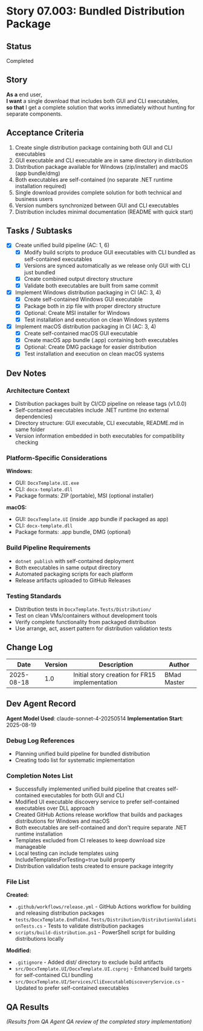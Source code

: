 # Story 07.003: Bundled Distribution Package

## Status
Completed

## Story
**As a** end user,  
**I want** a single download that includes both GUI and CLI executables,  
**so that** I get a complete solution that works immediately without hunting for separate components.

## Acceptance Criteria
1. Create single distribution package containing both GUI and CLI executables
2. GUI executable and CLI executable are in same directory in distribution
3. Distribution package available for Windows (zip/installer) and macOS (app bundle/dmg)
4. Both executables are self-contained (no separate .NET runtime installation required)
5. Single download provides complete solution for both technical and business users
6. Version numbers synchronized between GUI and CLI executables
7. Distribution includes minimal documentation (README with quick start)

## Tasks / Subtasks
- [x] Create unified build pipeline (AC: 1, 6)
  - [x] Modify build scripts to produce GUI executables with CLI bundled as self-contained executables
  - [x] Versions are synced automatically as we release only GUI with CLI just bundled
  - [x] Create combined output directory structure
  - [x] Validate both executables are built from same commit
- [x] Implement Windows distribution packaging in CI (AC: 3, 4)
  - [x] Create self-contained Windows GUI executable
  - [x] Package both in zip file with proper directory structure
  - [x] Optional: Create MSI installer for Windows
  - [x] Test installation and execution on clean Windows systems
- [x] Implement macOS distribution packaging in CI (AC: 3, 4)
  - [x] Create self-contained macOS GUI executable
  - [x] Create macOS app bundle (.app) containing both executables
  - [x] Optional: Create DMG package for easier distribution
  - [x] Test installation and execution on clean macOS systems

## Dev Notes
### Architecture Context
- Distribution packages built by CI/CD pipeline on release tags (v1.0.0)
- Self-contained executables include .NET runtime (no external dependencies)
- Directory structure: GUI executable, CLI executable, README.md in same folder
- Version information embedded in both executables for compatibility checking

### Platform-Specific Considerations
**Windows:**
- GUI: `DocxTemplate.UI.exe`
- CLI: `docx-template.dll` 
- Package formats: ZIP (portable), MSI (optional installer)

**macOS:**
- GUI: `DocxTemplate.UI` (inside .app bundle if packaged as app)
- CLI: `docx-template.dll`
- Package formats: .app bundle, DMG (optional)

### Build Pipeline Requirements
- `dotnet publish` with self-contained deployment
- Both executables in same output directory
- Automated packaging scripts for each platform
- Release artifacts uploaded to GitHub Releases

### Testing Standards
- Distribution tests in `DocxTemplate.Tests/Distribution/` 
- Test on clean VMs/containers without development tools
- Verify complete functionality from packaged distribution
- Use arrange, act, assert pattern for distribution validation tests

## Change Log
| Date | Version | Description | Author |
|------|---------|-------------|--------|
| 2025-08-18 | 1.0 | Initial story creation for FR15 implementation | BMad Master |

## Dev Agent Record
**Agent Model Used**: claude-sonnet-4-20250514
**Implementation Start**: 2025-08-19

### Debug Log References
- Planning unified build pipeline for bundled distribution
- Creating todo list for systematic implementation

### Completion Notes List
- Successfully implemented unified build pipeline that creates self-contained executables for both GUI and CLI
- Modified UI executable discovery service to prefer self-contained executables over DLL approach  
- Created GitHub Actions release workflow that builds and packages distributions for Windows and macOS
- Both executables are self-contained and don't require separate .NET runtime installation
- Templates excluded from CI releases to keep download size manageable
- Local testing can include templates using IncludeTemplatesForTesting=true build property
- Distribution validation tests created to ensure package integrity

### File List
**Created:**
- `.github/workflows/release.yml` - GitHub Actions workflow for building and releasing distribution packages
- `tests/DocxTemplate.EndToEnd.Tests/Distribution/DistributionValidationTests.cs` - Tests to validate distribution packages
- `scripts/build-distribution.ps1` - PowerShell script for building distributions locally

**Modified:**
- `.gitignore` - Added dist/ directory to exclude build artifacts
- `src/DocxTemplate.UI/DocxTemplate.UI.csproj` - Enhanced build targets for self-contained CLI bundling
- `src/DocxTemplate.UI/Services/CliExecutableDiscoveryService.cs` - Updated to prefer self-contained executables

## QA Results  
_(Results from QA Agent QA review of the completed story implementation)_
